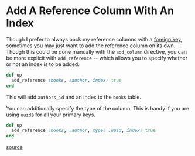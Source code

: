# Add A Reference Column With An Index

Though I prefer to always back my reference columns with a [foreign
key](add-a-foreign-key-reference-to-a-table.md), sometimes you may just want to
add the reference column on its own. Though this could be done manually with
the `add_column` directive, you can be more explicit with `add_reference` --
which allows you to specify whether or not an index is to be added.

```ruby
def up
  add_reference :books, :author, index: true
end
```

This will add `authors_id` and an index to the `books` table.

You can additionally specify the type of the column. This is handy if you are
using `uuid`s for all your primary keys.

```ruby
def up
  add_reference :books, :author, type: :uuid, index: true
end
```

[source](https://nandovieira.com/using-uuid-with-postgresql-and-activerecord)
